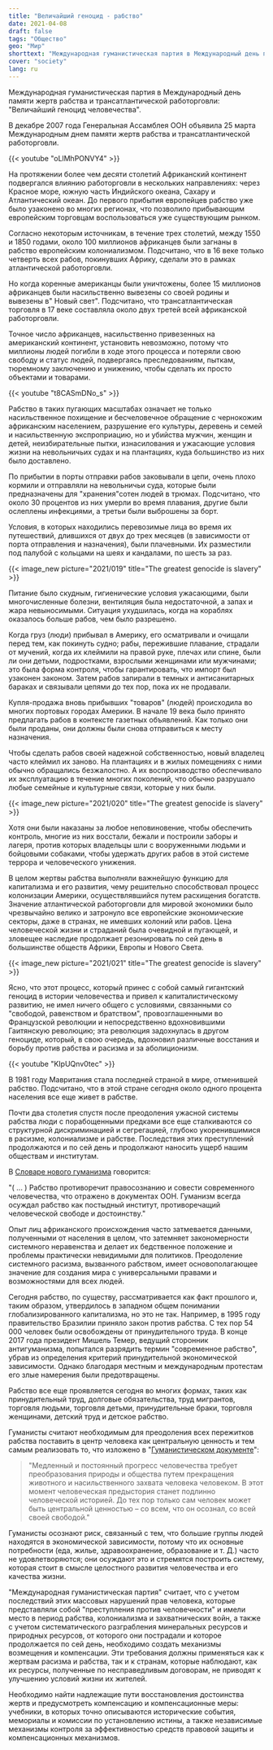 ```yaml
---
title: "Величайший геноцид - рабство"
date: 2021-04-08
draft: false
tags: "Общество"
geo: "Мир"
shorttext: "Международная гуманистическая партия в Международный день памяти жертв рабства и трансатлантической работорговли"
cover: "society"
lang: ru
---
```


Международная гуманистическая партия в Международный день памяти жертв рабства и трансатлантической работорговли: "Величайший геноцид человечества".

В декабре 2007 года Генеральная Ассамблея ООН объявила 25 марта Международным днем памяти жертв рабства и трансатлантической работорговли.

{{< youtube "oLlMhPONVY4" >}}

На протяжении более чем десяти столетий Африканский континент подвергался влиянию работорговли в нескольких направлениях: через Красное море, южную часть Индийского океана, Сахару и Атлантический океан. До первого прибытия европейцев рабство уже было узаконено во многих регионах, что позволило прибывающим европейским торговцам воспользоваться уже существующим рынком.

Согласно некоторым источникам, в течение трех столетий, между 1550 и 1850 годами, около 100 миллионов африканцев были загнаны в рабство европейским колониализмом. Подсчитано, что в 16 веке только четверть всех рабов, покинувших Африку, сделали это в рамках атлантической работорговли.

Но когда коренные американцы были уничтожены, более 15 миллионов африканцев были насильственно вывезены со своей родины и вывезены в" Новый свет". Подсчитано, что трансатлантическая торговля в 17 веке составляла около двух третей всей африканской работорговли.

Точное число африканцев, насильственно привезенных на американский континент, установить невозможно, потому что миллионы людей погибли в ходе этого процесса и потеряли свою свободу и статус людей, подвергаясь преследованиям, пыткам, тюремному заключению и унижению, чтобы сделать их просто объектами и товарами.

{{< youtube "t8CASmDNo_s" >}}

Рабство в таких пугающих масштабах означает не только насильственное похищение и бесчеловечное обращение с чернокожим африканским населением, разрушение его культуры, деревень и семей и насильственную экспроприацию, но и убийства мужчин, женщин и детей, неизбирательные пытки, изнасилования и ужасающие условия жизни на невольничьих судах и на плантациях, куда большинство из них было доставлено.

По прибытии в порты отправки рабов заковывали в цепи, очень плохо кормили и отправляли на невольничьи суда, которые были предназначены для "хранения"сотен людей в трюмах. Подсчитано, что около 30 процентов из них умерли во время плавания, другие были ослеплены инфекциями, а третьи были выброшены за борт.

Условия, в которых находились перевозимые лица во время их путешествий, длившихся от двух до трех месяцев (в зависимости от порта отправления и назначения), были плачевными. Их разместили под палубой с кольцами на шеях и кандалами, по шесть за раз.

{{< image_new picture="2021/019" title="The greatest genocide is slavery" >}}

Питание было скудным, гигиенические условия ужасающими, были многочисленные болезни, вентиляция была недостаточной, а запах и жара невыносимыми. Ситуация ухудшилась, когда на кораблях оказалось больше рабов, чем было разрешено.

Когда груз (люди) прибывал в Америку, его осматривали и очищали перед тем, как покинуть судно; рабы, пережившие плавание, страдали от мучений, когда их клеймили на правой руке, плечах или спине, были ли они детьми, подростками, взрослыми женщинами или мужчинами; это была форма контроля, чтобы гарантировать, что импорт был узаконен законом. Затем рабов запирали в темных и антисанитарных бараках и связывали цепями до тех пор, пока их не продавали.

Купля-продажа вновь прибывших "товаров" (людей) происходила во многих портовых городах Америки. В начале 19 века было принято предлагать рабов в контексте газетных объявлений.  Как только они были проданы, они должны были снова отправиться к месту назначения.

Чтобы сделать рабов своей надежной собственностью, новый владелец часто клеймил их заново. На плантациях и в жилых помещениях с ними обычно обращались безжалостно. А их воспроизводство обеспечивало их эксплуатацию в течение многих поколений, что обычно разрушало любые семейные и культурные связи, которые у них были.

{{< image_new picture="2021/020" title="The greatest genocide is slavery" >}}

Хотя они были наказаны за любое неповиновение, чтобы обеспечить контроль, многие из них восстали, бежали и построили заборы и лагеря, против которых владельцы шли с вооруженными людьми и бойцовыми собаками, чтобы удержать других рабов в этой системе террора и человеческого унижения.

В целом жертвы рабства выполняли важнейшую функцию для капитализма и его развития, чему решительно способствовал процесс колонизации Америки, осуществлявшийся путем расхищения богатств. Значение атлантической работорговли для мировой экономики было чрезвычайно велико и затронуло все европейские экономические секторы, даже в странах, не имевших колоний или рабов. Цена человеческой жизни и страданий была очевидной и пугающей, и зловещее наследие продолжает резонировать по сей день в большинстве обществ Африки, Европы и Нового Света.

{{< image_new picture="2021/021" title="The greatest genocide is slavery" >}}

Ясно, что этот процесс, который принес с собой самый гигантский геноцид в истории человечества и привел к капиталистическому развитию, не имел ничего общего с условиями, связанными со "свободой, равенством и братством", провозглашенными во Французской революции и непосредственно вдохновившими Гаитянскую революцию; эта революция задохнулась в другом геноциде, который, в свою очередь, вдохновил различные восстания и борьбу против рабства и расизма и за аболиционизм.

{{< youtube "KIpUQnv0tec" >}}

В 1981 году Мавритания стала последней страной в мире, отменившей рабство. Подсчитано, что в этой стране сегодня около одного процента населения все еще живет в рабстве.

Почти два столетия спустя после преодоления ужасной системы рабства люди с порабощенными предками все еще сталкиваются со структурной дискриминацией и сегрегацией, глубоко укоренившимися в расизме, колониализме и рабстве. Последствия этих преступлений продолжаются и по сей день и продолжают наносить ущерб нашим обществам и институтам.

В [Словаре нового гуманизма](/static/downloads/woerterbuch_des_neuen_humanismus.pdf "Wörterbuch des Humanismus") говорится:

"( ... ) Рабство противоречит правосознанию и совести современного человечества, что отражено в документах ООН. Гуманизм всегда осуждал рабство как постыдный институт, противоречащий человеческой свободе и достоинству."

Опыт лиц африканского происхождения часто затмевается данными, полученными от населения в целом, что затемняет закономерности системного неравенства и делает их бедственное положение и проблемы практически невидимыми для политиков. Преодоление системного расизма, вызванного рабством, имеет основополагающее значение для создания мира с универсальными правами и возможностями для всех людей.

Сегодня рабство, по существу, рассматривается как факт прошлого и, таким образом, утвердилось в западном общем понимании глобализированного капитализма, но это не так. Например, в 1995 году правительство Бразилии приняло закон против рабства. С тех пор 54 000 человек были освобождены от принудительного труда. В конце 2017 года президент Мишель Темер, ведущий сторонник антигуманизма, попытался разрядить термин "современное рабство", убрав из определения критерий принудительной экономической зависимости. Однако благодаря местным и международным протестам его злые намерения были предотвращены.

Рабство все еще проявляется сегодня во многих формах, таких как принудительный труд, долговые обязательства, труд мигрантов, торговля людьми, торговля детьми, принудительные браки, торговля женщинами, детский труд и детское рабство.

Гуманисты считают необходимым для преодоления всех пережитков рабства поставить в центр человека как центральную ценность и тем самым реализовать то, что изложено в "[Гуманистическом документе](/static/downloads/dokument_der_humanistischen_bewegung.pdf "DOKUMENT DER HUMANISTISCHEN BEWEGUNG")":

> "Медленный и постоянный прогресс человечества требует преобразования природы и общества путем прекращения животного и насильственного захвата человека человеком. В этот момент человеческая предыстория станет подлинно человеческой историей. До тех пор только сам человек может быть центральной ценностью – со всем, что он осознал, со всей своей свободой."

Гуманисты осознают риск, связанный с тем, что большие группы людей находятся в экономической зависимости, потому что их основные потребности (еда, жилье, здравоохранение, образование и т. Д.) часто не удовлетворяются; они осуждают это и стремятся построить систему, которая стоит в смысле целостного развития человечества и его качества жизни.

"Международная гуманистическая партия" считает, что с учетом последствий этих массовых нарушений прав человека, которые представляли собой "преступления против человечности" и имели место в период рабства, колониализма и захватнических войн, а также с учетом систематического разграбления минеральных ресурсов и природных ресурсов, от которого они пострадали и которое продолжается по сей день, необходимо создать механизмы возмещения и компенсации. Эти требования должны применяться как к жертвам расизма и рабства, так и к странам, которые наблюдают, как их ресурсы, полученные по несправедливым договорам, не приводят к улучшению условий жизни их жителей.

Необходимо найти надлежащие пути восстановления достоинства жертв и предусмотреть компенсацию и компенсационные меры: учебники, в которых точно описываются исторические события, мемориалы и комиссии по установлению истины, а также независимые механизмы контроля за эффективностью средств правовой защиты и компенсационных механизмов.

